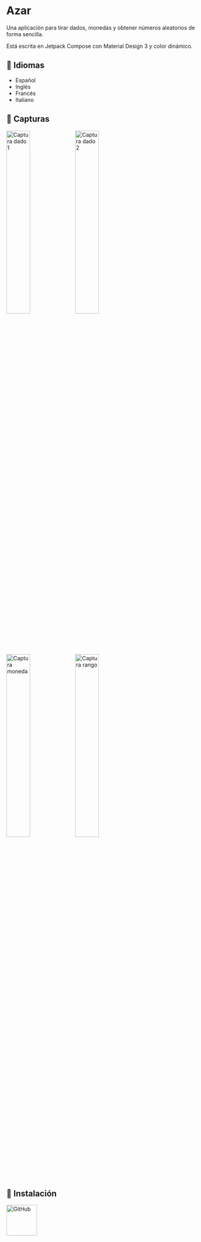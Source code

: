 # Azar

Una aplicación para tirar dados, monedas y obtener números aleatorios de forma sencilla.

Está escrita en Jetpack Compose con Material Design 3 y color dinámico.

## 📝 Idiomas

* Español
* Inglés
* Francés
* Italiano

## 📸 Capturas

<div style="width: 100%;">
    <img src="https://user-images.githubusercontent.com/68847306/185915043-439e6cfe-de3d-428e-a61d-d12de3dc008e.jpg" alt="Captura dado 1" width="35%">
    <img src="https://user-images.githubusercontent.com/68847306/185915048-b98f7fe7-0dda-45d8-8d5f-607ef64829fc.jpg" alt="Captura dado 2" width="35%">
    <img src="https://user-images.githubusercontent.com/68847306/185915051-5aa2fa93-acf0-42b4-8f00-cec9126d2ddd.jpg" alt="Captura moneda" width="35%">
    <img src="https://user-images.githubusercontent.com/68847306/185915055-8f6e404e-bdce-4f48-9c70-9e10a3db404f.jpg" alt="Captura rango" width="35%">
</div>

## 📲 Instalación

[<img src="https://github.com/machiav3lli/oandbackupx/blob/034b226cea5c1b30eb4f6a6f313e4dadcbb0ece4/badge_github.png" alt="GitHub" height="80">](https://github.com/DanielSevillano/azar/releases/latest)